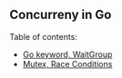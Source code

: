 ## Concurreny in Go

Table of contents:
- [Go keyword, WaitGroup](./go-wait-group/)
- [Mutex, Race Conditions](./race-condition/)
